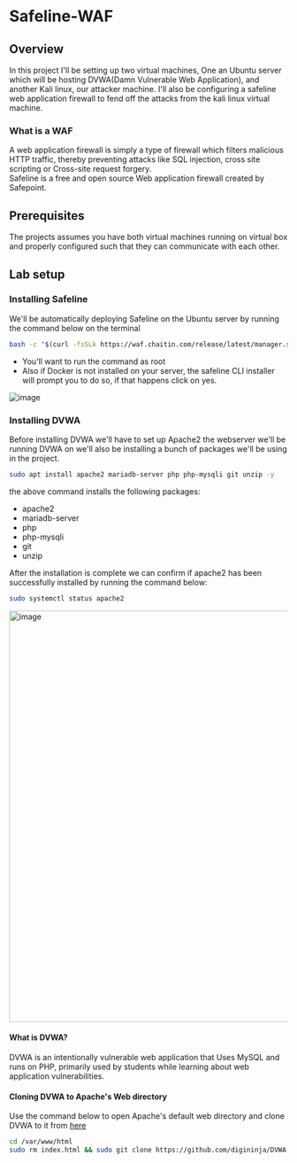 # Safeline-WAF

## Overview 
In this project I'll be setting up two virtual machines, One an Ubuntu server which will be hosting DVWA(Damn Vulnerable Web Application), and another Kali linux, our attacker machine. I'll also be configuring a safeline web application firewall to fend off the attacks from the kali linux virtual machine. 

### What is a WAF
A web application firewall is simply a type of firewall which filters malicious HTTP traffic, thereby preventing attacks like SQL injection, cross site scripting or Cross-site request forgery.  
Safeline is a free and open source Web application firewall created by Safepoint.

## Prerequisites
The projects assumes you have both virtual machines running on virtual box and properly configured such that they can communicate with each other.

## Lab setup
### Installing Safeline
We'll be automatically deploying Safeline on the Ubuntu server by running the command below on the terminal
```bash
bash -c "$(curl -fsSLk https://waf.chaitin.com/release/latest/manager.sh)" -- --en
```
- You'll want to run the command as root
- Also if Docker is not installed on your server, the safeline CLI installer will prompt you to do so, if that happens click on yes.

![image](https://github.com/user-attachments/assets/83ddcace-152c-4dd0-b220-f81c578aad70)

### Installing DVWA
Before installing DVWA we'll have to set up Apache2 the webserver we'll be running DVWA on we'll also be installing a bunch of packages we'll be using in the project.
```bash
sudo apt install apache2 mariadb-server php php-mysqli git unzip -y
```
the above command installs the following packages:
- apache2
- mariadb-server
- php
- php-mysqli
- git
- unzip

After the installation is complete we can confirm if apache2 has been successfully installed by running the command below:
```bash
sudo systemctl status apache2
```
<img width="1364" height="743" alt="image" src="https://github.com/user-attachments/assets/9e2fbd60-d413-4ad3-a1fd-592321981651" />

#### What is DVWA? 
DVWA is an intentionally vulnerable web application that Uses MySQL and runs on PHP, primarily used by students while learning about web application vulnerabilities.

#### Cloning DVWA to Apache's Web directory
Use the command below to open Apache's default web directory and clone DVWA to it from [here](https://github.com/digininja/DVWA.git)
```bash
cd /var/www/html
sudo rm index.html && sudo git clone https://github.com/digininja/DVWA.git 
```
